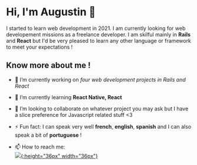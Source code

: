 <!--
**aauugguussttiinn/aauugguussttiinn** is a ✨ _special_ ✨ repository because its `README.md` (this file) appears on your GitHub profile.
-->

# Hi, I'm Augustin 👋
I started to learn web development in 2021. I am currently looking for web developement missions as a freelance developer.
I am skilful mainly in **Rails** and **React** but I'd be very pleased to learn any other language or framework to meet your expectations !


## Know more about me !

- 🔭 I’m currently working on *four web development projects in Rails and React*
- 🌱 I’m currently learning **React Native, React**
- 👯 I’m looking to collaborate on whatever project you may ask but I have a slice preference for Javascript related stuff <3
- ⚡ Fun fact: I can speak very well **french**, **english**, **spanish** and I can also speak a bit of **portuguese** !

- 📫 How to reach me: <br/>
[![](https://upload.wikimedia.org/wikipedia/commons/e/e9/Linkedin_icon.svg){:height="36px" width="36px"}](https://www.linkedin.com/in/augustinberne/)
